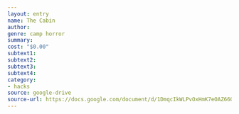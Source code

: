 ```yaml
---
layout: entry 
name: The Cabin
author: 
genre: camp horror
summary: 
cost: "$0.00"
subtext1: 
subtext2: 
subtext3: 
subtext4: 
category:
- hacks
source: google-drive
source-url: https://docs.google.com/document/d/1DmqcIkWLPvOxHmK7eOAZ66Q_EHh5DqkpENj27e7IFOc/edit
---
```

